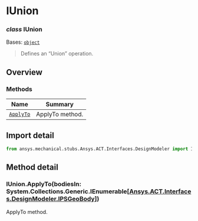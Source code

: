 <a id="iunion"></a>

# IUnion

<a id="IUnion"></a>

### *class* IUnion

Bases: [`object`](https://docs.python.org/3/library/functions.html#object)

> Defines an “Union” operation.

> <!-- !! processed by numpydoc !! -->

<a id="overview"></a>

## Overview

### Methods

| Name | Summary |
|--------------------------------|-------------------|
| [`ApplyTo`](#IUnion.ApplyTo)   | ApplyTo method.   |

<a id="import-detail"></a>

## Import detail

```python
from ansys.mechanical.stubs.Ansys.ACT.Interfaces.DesignModeler import IUnion
```

<a id="method-detail"></a>

## Method detail

<a id="IUnion.ApplyTo"></a>

### IUnion.ApplyTo(bodiesIn: System.Collections.Generic.IEnumerable[[Ansys.ACT.Interfaces.DesignModeler.IPSGeoBody](IPSGeoBody.md#IPSGeoBody)])

ApplyTo method.

<!-- !! processed by numpydoc !! -->
